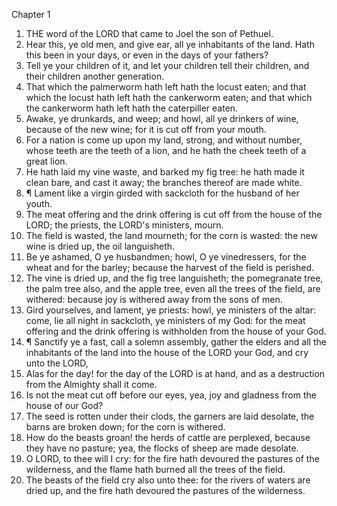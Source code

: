

Chapter 1

1. THE word of the LORD that came to Joel the son of Pethuel.
2. Hear this, ye old men, and give ear, all ye inhabitants of the land.  Hath this been in your days, or even in the days of your fathers?
3. Tell ye your children of it, and let your children tell their children, and their children another generation.
4. That which the palmerworm hath left hath the locust eaten; and that which the locust hath left hath the cankerworm eaten; and that which the cankerworm hath left hath the caterpiller eaten.
5. Awake, ye drunkards, and weep; and howl, all ye drinkers of wine, because of the new wine; for it is cut off from your mouth.
6. For a nation is come up upon my land, strong, and without number, whose teeth are the teeth of a lion, and he hath the cheek teeth of a great lion.
7. He hath laid my vine waste, and barked my fig tree: he hath made it clean bare, and cast it away; the branches thereof are made white.
8. ¶ Lament like a virgin girded with sackcloth for the husband of her youth.
9. The meat offering and the drink offering is cut off from the house of the LORD; the priests, the LORD's ministers, mourn.
10. The field is wasted, the land mourneth; for the corn is wasted: the new wine is dried up, the oil languisheth.
11. Be ye ashamed, O ye husbandmen; howl, O ye vinedressers, for the wheat and for the barley; because the harvest of the field is perished.
12. The vine is dried up, and the fig tree languisheth; the pomegranate tree, the palm tree also, and the apple tree, even all the trees of the field, are withered: because joy is withered away from the sons of men.
13. Gird yourselves, and lament, ye priests: howl, ye ministers of the altar: come, lie all night in sackcloth, ye ministers of my God: for the meat offering and the drink offering is withholden from the house of your God.
14. ¶ Sanctify ye a fast, call a solemn assembly, gather the elders and all the inhabitants of the land into the house of the LORD your God, and cry unto the LORD,
15. Alas for the day!  for the day of the LORD is at hand, and as a destruction from the Almighty shall it come.
16. Is not the meat cut off before our eyes, yea, joy and gladness from the house of our God?
17. The seed is rotten under their clods, the garners are laid desolate, the barns are broken down; for the corn is withered.
18. How do the beasts groan!  the herds of cattle are perplexed, because they have no pasture; yea, the flocks of sheep are made desolate.
19. O LORD, to thee will I cry: for the fire hath devoured the pastures of the wilderness, and the flame hath burned all the trees of the field.
20. The beasts of the field cry also unto thee: for the rivers of waters are dried up, and the fire hath devoured the pastures of the wilderness.
